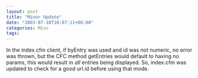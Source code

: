 ```yaml
---
layout: post
title: "Minor Update"
date: "2003-07-10T10:07:11+06:00"
categories: Misc 
tags: 
---
```


In the index.cfm client, if byEntry was used and id was not numeric, no error was thrown, but the CFC method getEntries would default to having no params, this would result in <i>all</i> entries being displayed. So, index.cfm was updated to check for a good url.id before using that mode.
